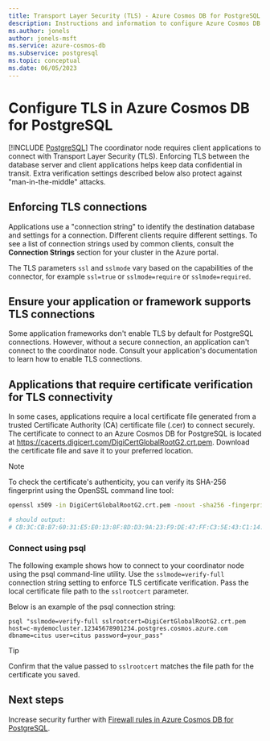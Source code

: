 ```yaml
---
title: Transport Layer Security (TLS) - Azure Cosmos DB for PostgreSQL
description: Instructions and information to configure Azure Cosmos DB for PostgreSQL and associated applications to properly use TLS connections.
ms.author: jonels
author: jonels-msft
ms.service: azure-cosmos-db
ms.subservice: postgresql
ms.topic: conceptual
ms.date: 06/05/2023
---
```

# Configure TLS in Azure Cosmos DB for PostgreSQL

[!INCLUDE [PostgreSQL](../includes/appliesto-postgresql.md)]
The coordinator node requires client applications to connect with Transport Layer Security (TLS). Enforcing TLS between the database server and client applications helps keep data confidential in transit. Extra verification settings described below also protect against "man-in-the-middle" attacks.

## Enforcing TLS connections
Applications use a "connection string" to identify the destination database and settings for a connection. Different clients require different settings. To see a list of connection strings used by common clients, consult the **Connection Strings** section for your cluster in the Azure portal.

The TLS parameters `ssl` and `sslmode` vary based on the capabilities of the connector, for example `ssl=true` or `sslmode=require` or `sslmode=required`.

## Ensure your application or framework supports TLS connections
Some application frameworks don't enable TLS by default for PostgreSQL connections. However, without a secure connection, an application can't connect to the coordinator node. Consult your application's documentation to learn how to enable TLS connections.

## Applications that require certificate verification for TLS connectivity
In some cases, applications require a local certificate file generated from a trusted Certificate Authority (CA) certificate file (.cer) to connect securely. The certificate to connect to an Azure Cosmos DB for PostgreSQL is located at https://cacerts.digicert.com/DigiCertGlobalRootG2.crt.pem. Download the certificate file and save it to your preferred location.

> [!NOTE]
>
> To check the certificate's authenticity, you can verify its SHA-256
> fingerprint using the OpenSSL command line tool:
>
> ```sh
> openssl x509 -in DigiCertGlobalRootG2.crt.pem -noout -sha256 -fingerprint
>
> # should output:
> # CB:3C:CB:B7:60:31:E5:E0:13:8F:8D:D3:9A:23:F9:DE:47:FF:C3:5E:43:C1:14:4C:EA:27:D4:6A:5A:B1:CB:5F
> ```

### Connect using psql
The following example shows how to connect to your coordinator node using the psql command-line utility. Use the `sslmode=verify-full` connection string setting to enforce TLS certificate verification. Pass the local certificate file path to the `sslrootcert` parameter.

Below is an example of the psql connection string:
```
psql "sslmode=verify-full sslrootcert=DigiCertGlobalRootG2.crt.pem host=c-mydemocluster.12345678901234.postgres.cosmos.azure.com dbname=citus user=citus password=your_pass"
```
> [!TIP]
> Confirm that the value passed to `sslrootcert` matches the file path for the certificate you saved.

## Next steps
Increase security further with [Firewall rules in Azure Cosmos DB for PostgreSQL](concepts-firewall-rules.md).
